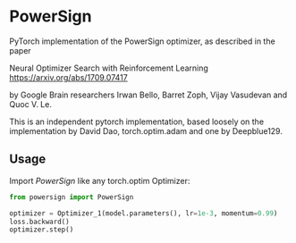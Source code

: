 # PowerSign

PyTorch implementation of the PowerSign optimizer, as described in the paper

Neural Optimizer Search with Reinforcement Learning
https://arxiv.org/abs/1709.07417

by Google Brain researchers Irwan Bello, Barret Zoph, Vijay Vasudevan and Quoc V. Le.

This is an independent pytorch implementation, based loosely on the implementation by David Dao, torch.optim.adam and 
one by Deepblue129. 

## Usage

Import _PowerSign_ like any torch.optim Optimizer:

```python
from powersign import PowerSign

optimizer = Optimizer_1(model.parameters(), lr=1e-3, momentum=0.99)
loss.backward()
optimizer.step()
```
